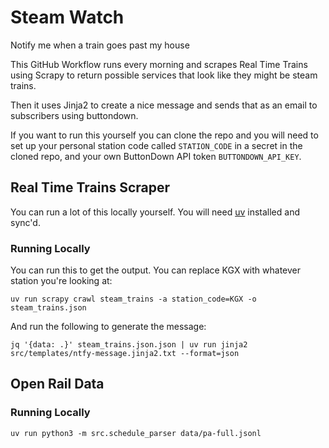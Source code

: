 # Steam Watch

Notify me when a train goes past my house

This GitHub Workflow runs every morning and scrapes Real Time Trains using Scrapy to return possible services that look like they might be steam trains.

Then it uses Jinja2 to create a nice message and sends that as an email to subscribers using buttondown.

If you want to run this yourself you can clone the repo and you will need to set up your personal station code called `STATION_CODE` in a secret in the cloned repo, and your own ButtonDown API token `BUTTONDOWN_API_KEY`.

## Real Time Trains Scraper

You can run a lot of this locally yourself. You will need [uv](https://docs.astral.sh/uv/) installed and sync'd.

### Running Locally

You can run this to get the output. You can replace KGX with whatever station you're looking at:

```shell
uv run scrapy crawl steam_trains -a station_code=KGX -o steam_trains.json
```

And run the following to generate the message:

```shell
jq '{data: .}' steam_trains.json.json | uv run jinja2 src/templates/ntfy-message.jinja2.txt --format=json
```

## Open Rail Data

### Running Locally

```shell
uv run python3 -m src.schedule_parser data/pa-full.jsonl
```
